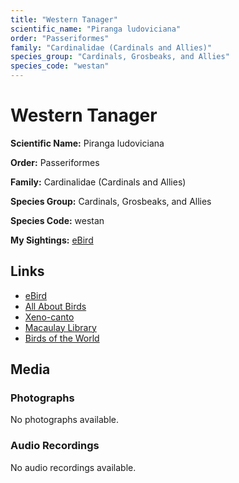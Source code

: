 ```yaml
---
title: "Western Tanager"
scientific_name: "Piranga ludoviciana"
order: "Passeriformes"
family: "Cardinalidae (Cardinals and Allies)"
species_group: "Cardinals, Grosbeaks, and Allies"
species_code: "westan"
---
```


# Western Tanager

**Scientific Name:** Piranga ludoviciana

**Order:** Passeriformes

**Family:** Cardinalidae (Cardinals and Allies)

**Species Group:** Cardinals, Grosbeaks, and Allies

**Species Code:** westan

**My Sightings:** [eBird](https://ebird.org/lifelist?r=world&time=life&spp=westan)

## Links
* [eBird](https://ebird.org/species/westan) 
* [All About Birds](https://www.allaboutbirds.org/guide/westan) 
* [Xeno-canto](https://www.xeno-canto.org/species/westan) 
* [Macaulay Library](https://search.macaulaylibrary.org/catalog?taxonCode=westan&sort=rating_rank_desc)
* [Birds of the World](https://birdsoftheworld.org/bow/species/westan)

## Media
### Photographs
No photographs available.

### Audio Recordings
No audio recordings available.
